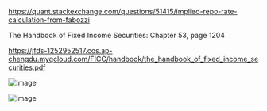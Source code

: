 https://quant.stackexchange.com/questions/51415/implied-repo-rate-calculation-from-fabozzi

The Handbook of Fixed Income Securities: Chapter 53, page 1204

https://jfds-1252952517.cos.ap-chengdu.myqcloud.com/FICC/handbook/the_handbook_of_fixed_income_securities.pdf



![image](https://github.com/mincongzhang/DerivativesNotes/assets/5571030/be651456-d98b-43d5-9aa0-c7c16540a1d0)


![image](https://github.com/mincongzhang/DerivativesNotes/assets/5571030/24816855-a99f-439d-a37f-3b55439deb02)
